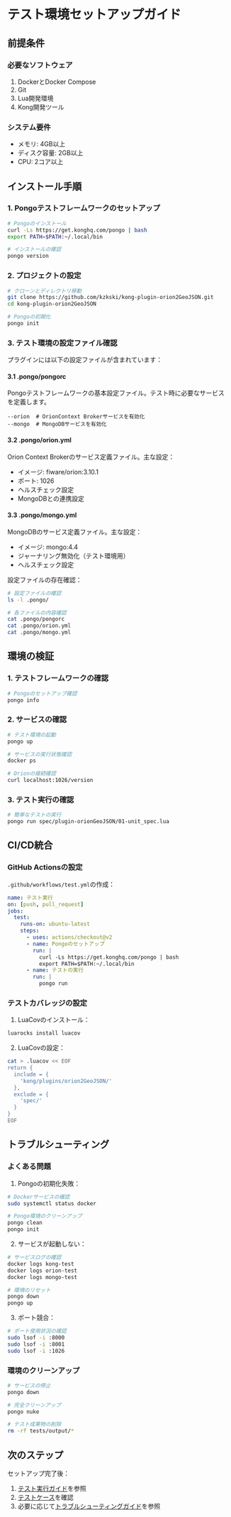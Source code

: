 # テスト環境セットアップガイド

## 前提条件

### 必要なソフトウェア
1. DockerとDocker Compose
2. Git
3. Lua開発環境
4. Kong開発ツール

### システム要件
- メモリ: 4GB以上
- ディスク容量: 2GB以上
- CPU: 2コア以上

## インストール手順

### 1. Pongoテストフレームワークのセットアップ

```bash
# Pongoのインストール
curl -Ls https://get.konghq.com/pongo | bash
export PATH=$PATH:~/.local/bin

# インストールの確認
pongo version
```

### 2. プロジェクトの設定

```bash
# クローンとディレクトリ移動
git clone https://github.com/kzkski/kong-plugin-orion2GeoJSON.git
cd kong-plugin-orion2GeoJSON

# Pongoの初期化
pongo init
```

### 3. テスト環境の設定ファイル確認

プラグインには以下の設定ファイルが含まれています：

#### 3.1 .pongo/pongorc
Pongoテストフレームワークの基本設定ファイル。テスト時に必要なサービスを定義します。

```
--orion  # OrionContext Brokerサービスを有効化
--mongo  # MongoDBサービスを有効化
```

#### 3.2 .pongo/orion.yml
Orion Context Brokerのサービス定義ファイル。主な設定：
- イメージ: fiware/orion:3.10.1
- ポート: 1026
- ヘルスチェック設定
- MongoDBとの連携設定

#### 3.3 .pongo/mongo.yml
MongoDBのサービス定義ファイル。主な設定：
- イメージ: mongo:4.4
- ジャーナリング無効化（テスト環境用）
- ヘルスチェック設定

設定ファイルの存在確認：
```bash
# 設定ファイルの確認
ls -l .pongo/

# 各ファイルの内容確認
cat .pongo/pongorc
cat .pongo/orion.yml
cat .pongo/mongo.yml
```

## 環境の検証

### 1. テストフレームワークの確認
```bash
# Pongoのセットアップ確認
pongo info
```

### 2. サービスの確認
```bash
# テスト環境の起動
pongo up

# サービスの実行状態確認
docker ps

# Orionの接続確認
curl localhost:1026/version
```

### 3. テスト実行の確認
```bash
# 簡単なテストの実行
pongo run spec/plugin-orionGeoJSON/01-unit_spec.lua
```

## CI/CD統合

### GitHub Actionsの設定

`.github/workflows/test.yml`の作成：
```yaml
name: テスト実行
on: [push, pull_request]
jobs:
  test:
    runs-on: ubuntu-latest
    steps:
      - uses: actions/checkout@v2
      - name: Pongoのセットアップ
        run: |
          curl -Ls https://get.konghq.com/pongo | bash
          export PATH=$PATH:~/.local/bin
      - name: テストの実行
        run: |
          pongo run
```

### テストカバレッジの設定

1. LuaCovのインストール：
```bash
luarocks install luacov
```

2. LuaCovの設定：
```bash
cat > .luacov << EOF
return {
  include = {
    'kong/plugins/orion2GeoJSON/'
  },
  exclude = {
    'spec/'
  }
}
EOF
```

## トラブルシューティング

### よくある問題

1. Pongoの初期化失敗：
```bash
# Dockerサービスの確認
sudo systemctl status docker

# Pongo環境のクリーンアップ
pongo clean
pongo init
```

2. サービスが起動しない：
```bash
# サービスログの確認
docker logs kong-test
docker logs orion-test
docker logs mongo-test

# 環境のリセット
pongo down
pongo up
```

3. ポート競合：
```bash
# ポート使用状況の確認
sudo lsof -i :8000
sudo lsof -i :8001
sudo lsof -i :1026
```

### 環境のクリーンアップ

```bash
# サービスの停止
pongo down

# 完全クリーンアップ
pongo nuke

# テスト成果物の削除
rm -rf tests/output/*
```

## 次のステップ

セットアップ完了後：
1. [テスト実行ガイド](running.md)を参照
2. [テストケース](test_cases/)を確認
3. 必要に応じて[トラブルシューティングガイド](troubleshooting.md)を参照
